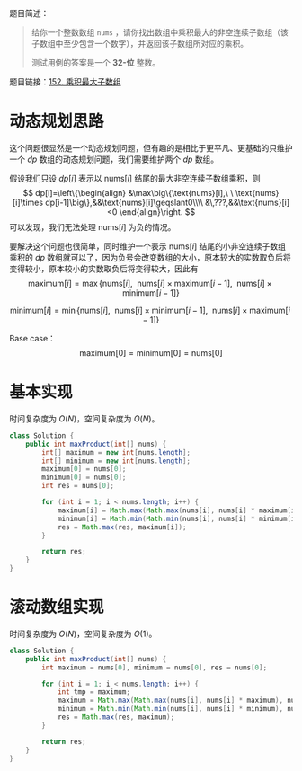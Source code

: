 题目简述：

> 给你一个整数数组 `nums` ，请你找出数组中乘积最大的非空连续子数组（该子数组中至少包含一个数字），并返回该子数组所对应的乘积。
>
> 测试用例的答案是一个 **32-位** 整数。

题目链接：[152. 乘积最大子数组](https://leetcode.cn/problems/maximum-product-subarray/)

# 动态规划思路

这个问题很显然是一个动态规划问题，但有趣的是相比于更平凡、更基础的只维护一个 $dp$ 数组的动态规划问题，我们需要维护两个 $dp$ 数组。

假设我们只设 $dp[i]$ 表示以 $\text{nums}[i]$ 结尾的最大非空连续子数组乘积，则
$$
dp[i]=\left\{\begin{align}
&\max\big\{\text{nums}[i],\ \ \text{nums}[i]\times dp[i-1]\big\},&&\text{nums}[i]\geqslant0\\\\
&\,???,&&\text{nums}[i]<0
\end{align}\right.
$$
可以发现，我们无法处理 $\text{nums}[i]$ 为负的情况。

要解决这个问题也很简单，同时维护一个表示 $\text{nums}[i]$ 结尾的小非空连续子数组乘积的 $dp$ 数组就可以了，因为负号会改变数组的大小，原本较大的实数取负后将变得较小，原本较小的实数取负后将变得较大，因此有
$$
\mathrm{maximum}[i]=\max\big\{\text{nums}[i],\ \ \text{nums}[i]\times\text{maximum}[i-1],\ \ \text{nums}[i]\times\mathrm{minimum}[i-1]\big\}
$$

$$
\mathrm{minimum}[i]=\min\big\{\text{nums}[i],\ \ \text{nums}[i]\times\text{minimum}[i-1],\ \ \text{nums}[i]\times\mathrm{maximum}[i-1]\big\}
$$

Base case：
$$
\mathrm{maximum}[0]=\mathrm{minimum}[0]=\text{nums}[0]
$$

# 基本实现

时间复杂度为 $O(N)$，空间复杂度为 $O(N)$。

```java
class Solution {
    public int maxProduct(int[] nums) {
        int[] maximum = new int[nums.length];
        int[] minimum = new int[nums.length];
        maximum[0] = nums[0];
        minimum[0] = nums[0];
        int res = nums[0];

        for (int i = 1; i < nums.length; i++) {
            maximum[i] = Math.max(Math.max(nums[i], nums[i] * maximum[i - 1]), nums[i] * minimum[i - 1]);
            minimum[i] = Math.min(Math.min(nums[i], nums[i] * minimum[i - 1]), nums[i] * maximum[i - 1]);
            res = Math.max(res, maximum[i]);
        }

        return res;
    }
}
```

# 滚动数组实现

时间复杂度为 $O(N)$，空间复杂度为 $O(1)$。

```java
class Solution {
    public int maxProduct(int[] nums) {
        int maximum = nums[0], minimum = nums[0], res = nums[0];

        for (int i = 1; i < nums.length; i++) {
            int tmp = maximum;
            maximum = Math.max(Math.max(nums[i], nums[i] * maximum), nums[i] * minimum);
            minimum = Math.min(Math.min(nums[i], nums[i] * minimum), nums[i] * tmp);
            res = Math.max(res, maximum);
        }

        return res;
    }
}
```
